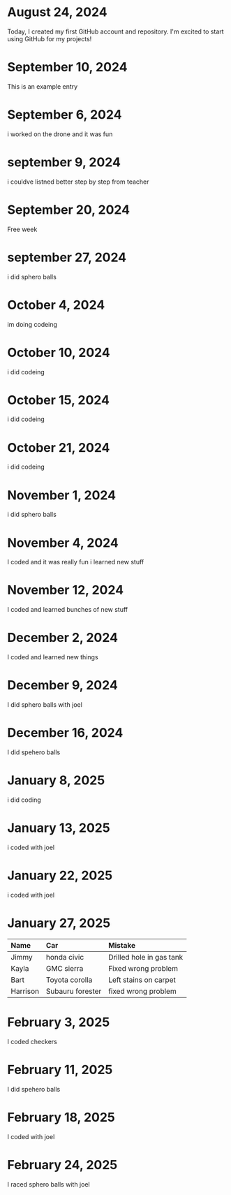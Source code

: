 # August 24, 2024
Today, I created my first GitHub account and repository. I'm excited to start using GitHub for my projects!
# September 10, 2024
This is an example entry 
# September 6, 2024
i worked on the drone and it was fun
# september 9, 2024
i couldve listned better step by step from teacher
# September 20, 2024
Free week
# september 27, 2024
i did sphero balls 
# October 4, 2024
im doing codeing
# October 10, 2024
i did codeing
# October 15, 2024
i did codeing
# October 21, 2024
i did codeing
# November 1, 2024
i did sphero balls
# November 4, 2024
I coded and it was really fun i learned new stuff
# November 12, 2024
I coded and learned bunches of new stuff
# December 2, 2024
I coded and learned new things 
# December 9, 2024 
I did sphero balls with joel
# December 16, 2024
I did spehero balls 
# January 8, 2025
i did coding
# January 13, 2025
i coded with joel
# January 22, 2025
i coded with joel
# January 27, 2025
| Name     | Car | Mistake |
| :------- | :-- | :------ |
| Jimmy    |honda civic     | Drilled hole in gas tank  |
| Kayla    |GMC sierra     |   Fixed wrong problem      |
| Bart     | Toyota corolla    |    Left stains on carpet |
| Harrison |  Subauru forester   |  fixed wrong problem  |
# February 3, 2025
I coded checkers
# February 11, 2025
I did spehero balls
# February 18, 2025 
I coded with joel
# February 24, 2025
I raced sphero balls with joel
